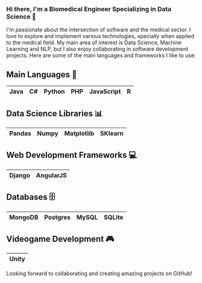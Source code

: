 ### Hi there, I'm a Biomedical Engineer Specializing in Data Science 👋

I'm passionate about the intersection of software and the medical sector. I love to explore and implement various technologies, specially when applied to the medical field. My main area of interest is Data Science, Machine Learning and NLP, but I also enjoy collaborating in software development projects. Here are some of the main languages and frameworks I like to use:

## Main Languages 🚀

| Java | C#  | Python | PHP | JavaScript | R |
| ---- | --- | ------ | --- | ---------- |---|

## Data Science Libraries 📊

| Pandas | Numpy | Matplotlib | SKlearn |
| ------ | ----- | ---------- | ------- |

## Web Development Frameworks 💻

| Django | AngularJS |
| ------ | --------- |

## Databases 🗄️

| MongoDB | Postgres | MySQL | SQLite |
| ------- | -------- | ----- | ------ |

## Videogame Development 🎮

| Unity |
| ----- |

Looking forward to collaborating and creating amazing projects on GitHub!


